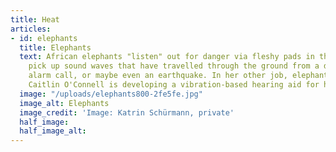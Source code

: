 ```yaml
---
title: Heat
articles:
- id: elephants
  title: Elephants
  text: African elephants "listen" out for danger via fleshy pads in their feet. These
    pick up sound waves that have travelled through the ground from a distant elephant's
    alarm call, or maybe even an earthquake. In her other job, elephant researcher
    Caitlin O'Connell is developing a vibration-based hearing aid for humans.
  image: "/uploads/elephants800-2fe5fe.jpg"
  image_alt: Elephants
  image_credit: 'Image: Katrin Schürmann, private'
  half_image: 
  half_image_alt: 
---
```


